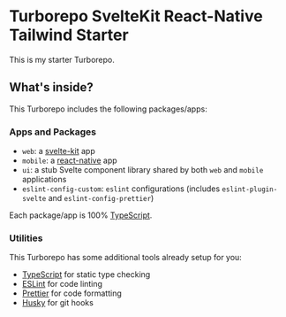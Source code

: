 # Turborepo SvelteKit React-Native Tailwind Starter

This is my starter Turborepo.

## What's inside?

This Turborepo includes the following packages/apps:

### Apps and Packages

- `web`: a [svelte-kit](https://kit.svelte.dev/) app
- `mobile`: a [react-native](https://reactnative.dev/) app
- `ui`: a stub Svelte component library shared by both `web` and `mobile` applications
- `eslint-config-custom`: `eslint` configurations (includes `eslint-plugin-svelte` and `eslint-config-prettier`)

Each package/app is 100% [TypeScript](https://www.typescriptlang.org/).

### Utilities

This Turborepo has some additional tools already setup for you:

- [TypeScript](https://www.typescriptlang.org/) for static type checking
- [ESLint](https://eslint.org/) for code linting
- [Prettier](https://prettier.io) for code formatting
- [Husky](https://typicode.github.io/husky/) for git hooks
